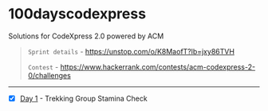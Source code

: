 # 100dayscodexpress
Solutions for CodeXpress 2.0 powered by ACM

> `Sprint details` - https://unstop.com/o/K8MaofT?lb=jxy86TVH
>
> `Contest` - https://www.hackerrank.com/contests/acm-codexpress-2-0/challenges

---

- [x] [Day 1](https://github.com/Rancho-rachit/100dayscodexpress/commit/71dfc6ea167a26bcf3248229be86c09f5b3025cb) - Trekking Group Stamina Check
